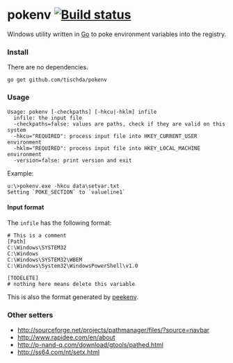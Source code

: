 ﻿# pokenv [![Build status](https://ci.appveyor.com/api/projects/status/hrtwo6hrx10d7i88?svg=true)](https://ci.appveyor.com/project/tischda/pokenv)

Windows utility written in [Go](https://www.golang.org) to poke
environment variables into the registry.

### Install

There are no dependencies.

~~~
go get github.com/tischda/pokenv
~~~

### Usage

~~~
Usage: pokenv [-checkpaths] [-hkcu|-hklm] infile
  infile: the input file
  -checkpaths=false: values are paths, check if they are valid on this system
  -hkcu="REQUIRED": process input file into HKEY_CURRENT_USER environment
  -hklm="REQUIRED": process input file into HKEY_LOCAL_MACHINE environment
  -version=false: print version and exit
~~~

Example:

~~~
u:\>pokenv.exe -hkcu data\setvar.txt
Setting `POKE_SECTION` to `valueline1`
~~~

#### Input format

The `infile` has the following format:

~~~
# This is a comment
[Path]
C:\Windows\SYSTEM32
C:\Windows
C:\Windows\SYSTEM32\WBEM
C:\Windows\System32\WindowsPowerShell\v1.0

[TODELETE]
# nothing here means delete this variable
~~~

This is also the format generated by [peekenv](https://github.com/tischda/peekenv).

### Other setters

* http://sourceforge.net/projects/pathmanager/files/?source=navbar
* http://www.rapidee.com/en/about
* http://p-nand-q.com/download/gtools/pathed.html
* http://ss64.com/nt/setx.html
